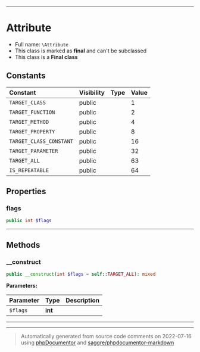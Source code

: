 ***

# Attribute





* Full name: `\Attribute`
* This class is marked as **final** and can't be subclassed
* This class is a **Final class**


## Constants

| Constant | Visibility | Type | Value |
|:---------|:-----------|:-----|:------|
|`TARGET_CLASS`|public| |1|
|`TARGET_FUNCTION`|public| |2|
|`TARGET_METHOD`|public| |4|
|`TARGET_PROPERTY`|public| |8|
|`TARGET_CLASS_CONSTANT`|public| |16|
|`TARGET_PARAMETER`|public| |32|
|`TARGET_ALL`|public| |63|
|`IS_REPEATABLE`|public| |64|

## Properties


### flags



```php
public int $flags
```






***

## Methods


### __construct



```php
public __construct(int $flags = self::TARGET_ALL): mixed
```








**Parameters:**

| Parameter | Type | Description |
|-----------|------|-------------|
| `$flags` | **int** |  |




***


***
> Automatically generated from source code comments on 2022-07-16 using [phpDocumentor](http://www.phpdoc.org/) and [saggre/phpdocumentor-markdown](https://github.com/Saggre/phpDocumentor-markdown)
